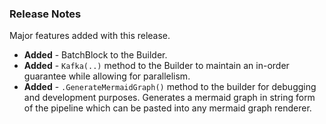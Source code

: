### Release Notes
Major features added with this release. 

- **Added** - BatchBlock to the Builder.
- **Added** - `Kafka(..)` method to the Builder to maintain an in-order guarantee while allowing for parallelism.
- **Added** - `.GenerateMermaidGraph()` method to the builder for debugging and development purposes. Generates a mermaid graph in string form of the pipeline which can be pasted into any mermaid graph renderer.